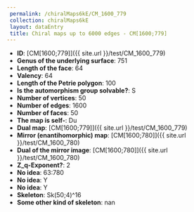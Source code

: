 ```yaml
--- 
 permalink: /chiralMaps6kE/CM_1600_779 
 collection: chiralMaps6kE
 layout: dataEntry
 title: Chiral maps up to 6000 edges - CM[1600;779]
---
```


- **ID**: [CM[1600;779]]({{ site.url }}/test/CM_1600_779)
- **Genus of the underlying surface**: 751
- **Length of the face**: 64
- **Valency**: 64
- **Length of the Petrie polygon**: 100
- **Is the automorphism group solvable?**: S
- **Number of vertices**: 50
- **Number of edges**: 1600
- **Number of faces**: 50
- **The map is self-**: Du
- **Dual map**: [CM[1600;779]]({{ site.url }}/test/CM_1600_779)
- **Mirror (enantihomorphic) map**: [CM[1600;780]]({{ site.url }}/test/CM_1600_780)
- **Dual of the mirror image**: [CM[1600;780]]({{ site.url }}/test/CM_1600_780)
- **Z_q-Exponent?**: 2
- **No idea**:  63:780
- **No idea**: Y
- **No idea**: Y
- **Skeleton**: Sk(50;4)^16
- **Some other kind of skeleton**: nan
